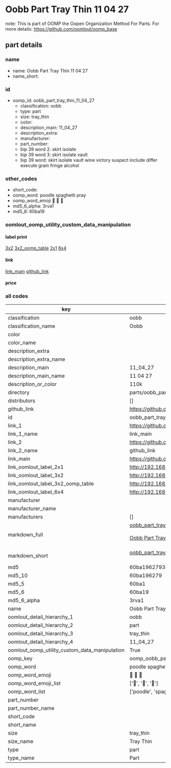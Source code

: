 # Oobb Part Tray Thin 11 04 27  

note: This is part of OOMP the Oopen Organization Method For Parts. For more details: https://github.com/oomlout/oomp_base

##  part details





### name
* name: Oobb Part Tray Thin 11 04 27
* name_short: 
### id
* oomp_id: oobb_part_tray_thin_11_04_27
  * classification: oobb
  * type: part
  * size: tray_thin
  * color: 
  * description_main: 11_04_27
  * description_extra: 
  * manufacturer: 
  * part_number: 
  * bip 39 word 2: skirt isolate
  * bip 39 word 3: skirt isolate vault
  * bip 39 word: skirt isolate vault wine victory suspect include differ execute grain fringe alcohol

### other_codes
* short_code: 
* oomp_word: poodle spaghetti pray
* oomp_word_emoji :poodle: :spaghetti: :pray:
* md5_6_alpha: 3rva1
* md5_6: 60ba19






### oomlout_oomp_utility_custom_data_manipulation
#### label print
[3x2](http://192.168.1.245:1112/?label=oomp%203rva1)
[3x2_oomp_table](http://192.168.1.107:1112/?label=oomp%203rva1)
[2x1](http://192.168.1.242:1112/?label=oomp%203rva1)
[6x4](http://192.168.1.55:1112/?label=oomp%203rva1)    

#### link

[link_main](https://github.com/oomlout/oomlout_oomp_current_version_messy/tree/main/parts/oobb_part_tray_thin_11_04_27) [github_link](https://github.com/oomlout/oomlout_oomp_part_src/tree/main/parts/oobb_part_tray_thin_11_04_27)                             

#### price







### all codes 
| key | value |  
| --- | --- |  
| classification | oobb |  
| classification_name | Oobb |  
| color |  |  
| color_name |  |  
| description_extra |  |  
| description_extra_name |  |  
| description_main | 11_04_27 |  
| description_main_name | 11 04 27 |  
| description_or_color | 110k |  
| directory | parts/oobb_part_tray_thin_11_04_27 |  
| distributors | [] |  
| github_link | https://github.com/oomlout/oomlout_oomp_part_src/tree/main/parts/oobb_part_tray_thin_11_04_27 |  
| id | oobb_part_tray_thin_11_04_27 |  
| link_1 | https://github.com/oomlout/oomlout_oomp_current_version_messy/tree/main/parts/oobb_part_tray_thin_11_04_27 |  
| link_1_name | link_main |  
| link_2 | https://github.com/oomlout/oomlout_oomp_part_src/tree/main/parts/oobb_part_tray_thin_11_04_27 |  
| link_2_name | github_link |  
| link_main | https://github.com/oomlout/oomlout_oomp_current_version_messy/tree/main/parts/oobb_part_tray_thin_11_04_27 |  
| link_oomlout_label_2x1 | http://192.168.1.242:1112/?label=oomp%203rva1 |  
| link_oomlout_label_3x2 | http://192.168.1.245:1112/?label=oomp%203rva1 |  
| link_oomlout_label_3x2_oomp_table | http://192.168.1.107:1112/?label=oomp%203rva1 |  
| link_oomlout_label_6x4 | http://192.168.1.55:1112/?label=oomp%203rva1 |  
| manufacturer |  |  
| manufacturer_name |  |  
| manufacturers | [] |  
| markdown_full | [oobb_part_tray_thin_11_04_27](https://github.com/oomlout/oomlout_oomp_current_version_messy/tree/main/parts/oobb_part_tray_thin_11_04_27)<br>[](https://github.com/oomlout/oomlout_oomp_current_version_messy/tree/main/parts/oobb_part_tray_thin_11_04_27)<br>[Oobb Part Tray Thin 11 04 27](https://github.com/oomlout/oomlout_oomp_current_version_messy/tree/main/parts/oobb_part_tray_thin_11_04_27)<br><br> |  
| markdown_short | [oobb_part_tray_thin_11_04_27](https://github.com/oomlout/oomlout_oomp_current_version_messy/tree/main/parts/oobb_part_tray_thin_11_04_27)<br><br> |  
| md5 | 60ba1962793dce4f6b79dfb9e39da655 |  
| md5_10 | 60ba196279 |  
| md5_5 | 60ba1 |  
| md5_6 | 60ba19 |  
| md5_6_alpha | 3rva1 |  
| name | Oobb Part Tray Thin 11 04 27 |  
| oomlout_detail_hierarchy_1 | oobb |  
| oomlout_detail_hierarchy_2 | part |  
| oomlout_detail_hierarchy_3 | tray_thin |  
| oomlout_detail_hierarchy_4 | 11_04_27 |  
| oomlout_oomp_utility_custom_data_manipulation | True |  
| oomp_key | oomp_oobb_part_tray_thin_11_04_27 |  
| oomp_word | poodle spaghetti pray |  
| oomp_word_emoji | :poodle: :spaghetti: :pray: |  
| oomp_word_emoji_list | [':poodle:', ':spaghetti:', ':pray:'] |  
| oomp_word_list | ['poodle', 'spaghetti', 'pray'] |  
| part_number |  |  
| part_number_name |  |  
| short_code |  |  
| short_name |  |  
| size | tray_thin |  
| size_name | Tray Thin |  
| type | part |  
| type_name | Part |  

